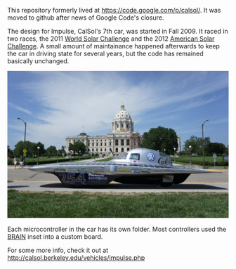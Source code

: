 This repository formerly lived at https://code.google.com/p/calsol/. It
was moved to github after news of Google Code's closure.

The design for Impulse, CalSol's 7th car, was started in Fall 2009. It raced
in two races, the 2011 [World Solar Challenge](http://www.worldsolarchallenge.org/)
and the 2012 [American Solar Challenge](http://americansolarchallenge.org/). A
small amount of maintainance happened afterwards to keep the car in driving
state for several years, but the code has remained basically unchanged.

![The car](https://raw.githubusercontent.com/CalSol/Impulse/master/impulse.jpg)

Each microcontroller in the car has its own folder. Most controllers used the
[BRAIN](https://github.com/CalSol/BRAIN) inset into a custom board.

For some more info, check it out at http://calsol.berkeley.edu/vehicles/impulse.php



